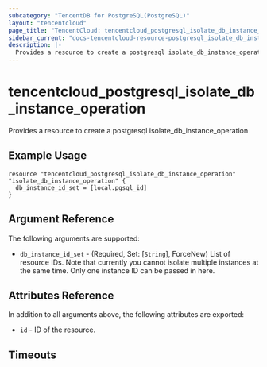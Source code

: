 ```yaml
---
subcategory: "TencentDB for PostgreSQL(PostgreSQL)"
layout: "tencentcloud"
page_title: "TencentCloud: tencentcloud_postgresql_isolate_db_instance_operation"
sidebar_current: "docs-tencentcloud-resource-postgresql_isolate_db_instance_operation"
description: |-
  Provides a resource to create a postgresql isolate_db_instance_operation
---
```


# tencentcloud_postgresql_isolate_db_instance_operation

Provides a resource to create a postgresql isolate_db_instance_operation

## Example Usage

```hcl
resource "tencentcloud_postgresql_isolate_db_instance_operation" "isolate_db_instance_operation" {
  db_instance_id_set = [local.pgsql_id]
}
```

## Argument Reference

The following arguments are supported:

* `db_instance_id_set` - (Required, Set: [`String`], ForceNew) List of resource IDs. Note that currently you cannot isolate multiple instances at the same time. Only one instance ID can be passed in here.

## Attributes Reference

In addition to all arguments above, the following attributes are exported:

* `id` - ID of the resource.



## Timeouts

<no value>


